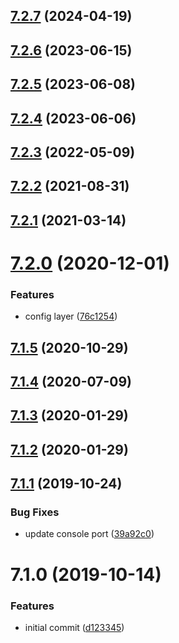 ## [7.2.7](https://github.com/softwaregroup-bg/ut-telemetry/compare/v7.2.6...v7.2.7) (2024-04-19)



## [7.2.6](https://github.com/softwaregroup-bg/ut-telemetry/compare/v7.2.5...v7.2.6) (2023-06-15)



## [7.2.5](https://github.com/softwaregroup-bg/ut-telemetry/compare/v7.2.4...v7.2.5) (2023-06-08)



## [7.2.4](https://github.com/softwaregroup-bg/ut-telemetry/compare/v7.2.3...v7.2.4) (2023-06-06)



## [7.2.3](https://github.com/softwaregroup-bg/ut-telemetry/compare/v7.2.2...v7.2.3) (2022-05-09)



## [7.2.2](https://github.com/softwaregroup-bg/ut-telemetry/compare/v7.2.1...v7.2.2) (2021-08-31)



## [7.2.1](https://github.com/softwaregroup-bg/ut-telemetry/compare/v7.2.0...v7.2.1) (2021-03-14)



# [7.2.0](https://github.com/softwaregroup-bg/ut-telemetry/compare/v7.1.5...v7.2.0) (2020-12-01)


### Features

* config layer ([76c1254](https://github.com/softwaregroup-bg/ut-telemetry/commit/76c1254c8d01ad4886a4e767df2d24a9c90e8bde))



## [7.1.5](https://github.com/softwaregroup-bg/ut-telemetry/compare/v7.1.4...v7.1.5) (2020-10-29)



## [7.1.4](https://github.com/softwaregroup-bg/ut-telemetry/compare/v7.1.3...v7.1.4) (2020-07-09)



## [7.1.3](https://github.com/softwaregroup-bg/ut-telemetry/compare/v7.1.2...v7.1.3) (2020-01-29)



## [7.1.2](https://github.com/softwaregroup-bg/ut-telemetry/compare/v7.1.1...v7.1.2) (2020-01-29)



## [7.1.1](https://github.com/softwaregroup-bg/ut-telemetry/compare/v7.1.0...v7.1.1) (2019-10-24)


### Bug Fixes

* update console port ([39a92c0](https://github.com/softwaregroup-bg/ut-telemetry/commit/39a92c0))



# 7.1.0 (2019-10-14)


### Features

* initial commit ([d123345](https://github.com/softwaregroup-bg/ut-telemetry/commit/d123345))



